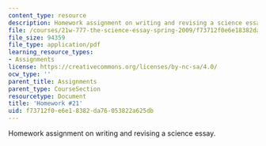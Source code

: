 ```yaml
---
content_type: resource
description: Homework assignment on writing and revising a science essay.
file: /courses/21w-777-the-science-essay-spring-2009/f73712f0e6e18382da76053822a625db_MIT21W_777_s09_assn19_hw21.pdf
file_size: 94359
file_type: application/pdf
learning_resource_types:
- Assignments
license: https://creativecommons.org/licenses/by-nc-sa/4.0/
ocw_type: ''
parent_title: Assignments
parent_type: CourseSection
resourcetype: Document
title: 'Homework #21'
uid: f73712f0-e6e1-8382-da76-053822a625db
---
```

Homework assignment on writing and revising a science essay.